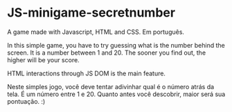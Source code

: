 # JS-minigame-secretnumber
 A game made with Javascript, HTML and CSS. Em português.
 
In this simple game, you have to try guessing what is the number behind the screen. It is a number between 1 and 20. The sooner you find out, the higher will be your score.

HTML interactions through JS DOM is the main feature.
 
Neste simples jogo, você deve tentar adivinhar qual é o número atrás da tela. É um número entre 1 e 20. Quanto antes você descobrir, maior será sua pontuação. :)
